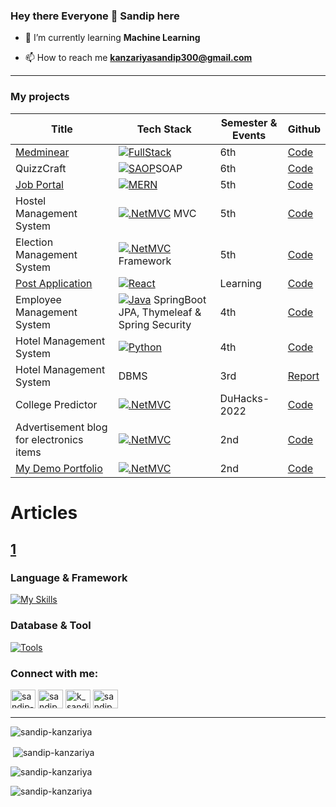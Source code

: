 ### Hey there Everyone 👋 **Sandip** here

- 🌱 I’m currently learning **Machine Learning**

- 📫 How to reach me **kanzariyasandip300@gmail.com**

---
### My projects 
|Title|Tech Stack|Semester & Events|Github|
|---|---|---|---|
|[Medminear](https://web-scraping-omega.vercel.app/)|[![FullStack](https://skillicons.dev/icons?i=postgresql,flask,python,react,vercel,js,tailwind,bootstrap,html,css)](https://skillicons.dev)|6th|[Code](https://github.com/DigitalGit2003/WebScraping_Frontend)|
|QuizzCraft|[![SAOP](https://skillicons.dev/icons?i=bootstrap,html,css,cs,dotnet)](https://skillicons.dev)SOAP|6th|[Code](https://github.com/Rushi0508/QuizzCraft)|
|[Job Portal](https://job-portal-mern-nu.vercel.app/)|[![MERN](https://skillicons.dev/icons?i=mongodb,express,react,nodejs,vercel,js,tailwind,bootstrap,html,css)](https://skillicons.dev)|5th|[Code](https://github.com/Sandip-Kanzariya/Job-Portal-Mern)|
|Hostel Management System|[![.NetMVC](https://skillicons.dev/icons?i=html,css,bootstrap,cs,dotnet)](https://skillicons.dev) MVC|5th|[Code](https://github.com/DigitalGit2003/HostelManagementSystem)|
|Election Management System|[![.NetMVC](https://skillicons.dev/icons?i=html,css,bootstrap,cs,dotnet)](https://skillicons.dev) Framework|5th|[Code](https://github.com/DigitalGit2003/DotNetFrameworkProject)|
|[Post Application](https://react-project-aeaa2.web.app/)|[![React](https://skillicons.dev/icons?i=react,firebase)](https://skillicons.dev)|Learning|[Code](https://github.com/Sandip-Kanzariya/React/tree/firebaseproject)|
|Employee Management System |[![Java](https://skillicons.dev/icons?i=java)](https://skillicons.dev) SpringBoot JPA, Thymeleaf & Spring Security|4th| [Code](https://github.com/Sandip-Kanzariya/Employee-Management-System)|
|Hotel Management System|[![Python](https://skillicons.dev/icons?i=html,css,bootstrap,py,django,mysql)](https://skillicons.dev)|4th|[Code](https://github.com/Sandip-Kanzariya/Hotel-Management-System-Django-Project)|
|Hotel Management System|DBMS|3rd|[Report](https://github.com/Sandip-Kanzariya/Hotel-Management-System-DBMS-Project)|
|College Predictor|[![.NetMVC](https://skillicons.dev/icons?i=php,mysql,html,css,bootstrap)](https://skillicons.dev)|DuHacks-2022|[Code](https://github.com/Sandip-Kanzariya/CollegeSupport)|
|Advertisement blog for electronics items|[![.NetMVC](https://skillicons.dev/icons?i=php,mysql,html,css,bootstrap)](https://skillicons.dev)|2nd|[Code](https://github.com/Sandip-Kanzariya/TechnoAdd_CE055)|
|[My Demo Portfolio](https://sandip-kanzariya.github.io/Demo-Portfolio/)|[![.NetMVC](https://skillicons.dev/icons?i=html,css)](https://skillicons.dev)|2nd|[Code](https://github.com/Sandip-Kanzariya/Demo-Portfolio)|


# Articles 
[1](https://sspark.hashnode.dev/binary-to-decimal-decimal-to-binary-in-c-python-using-some-inbuild-functions)
---
<h3 align="left">Language & Framework</h3>

[![My Skills](https://skillicons.dev/icons?i=html,css,js,bootstrap,tailwind,express,react,nodejs,ts,angular,c,cpp,java,spring,cs,dotnet,py,django,php)](https://skillicons.dev)


<h3 align="left">Database & Tool</h3>

[![Tools](https://skillicons.dev/icons?i=mongodb,mysql,postgresql,sqlite,vscode,visualstudio,androidstudio,eclipse,git,github,postman,vercel)](https://skillicons.dev)


<h3 align="left">Connect with me:</h3>
<p align="left">
<a href="https://linkedin.com/in/sandip-kanzariya-8416b523a" target="blank"><img align="center" src="https://raw.githubusercontent.com/rahuldkjain/github-profile-readme-generator/master/src/images/icons/Social/linked-in-alt.svg" alt="sandip-kanzariya-8416b523a" height="30" width="40" /></a>
<a href="https://www.codechef.com/users/sandip_k_a" target="blank"><img align="center" src="https://cdn.jsdelivr.net/npm/simple-icons@3.1.0/icons/codechef.svg" alt="sandip_k_a" height="30" width="40" /></a>
<a href="https://www.leetcode.com/k_sandip_a" target="blank"><img align="center" src="https://raw.githubusercontent.com/rahuldkjain/github-profile-readme-generator/master/src/images/icons/Social/leet-code.svg" alt="k_sandip_a" height="30" width="40" /></a>
<a href="https://auth.geeksforgeeks.org/user/sandip_kanzariya" target="blank"><img align="center" src="https://raw.githubusercontent.com/rahuldkjain/github-profile-readme-generator/master/src/images/icons/Social/geeks-for-geeks.svg" alt="sandip_kanzariya" height="30" width="40" /></a>
</p>


---
<p align="left"> <img src="https://komarev.com/ghpvc/?username=sandip-kanzariya&label=Profile%20views&color=0e75b6&style=flat" alt="sandip-kanzariya" /> </p>

<p>&nbsp;<img align="center" src="https://github-readme-stats.vercel.app/api?username=sandip-kanzariya&show_icons=true&locale=en" alt="sandip-kanzariya" /></p>

<p><img align="center" src="https://github-readme-streak-stats.herokuapp.com/?user=sandip-kanzariya&" alt="sandip-kanzariya" /></p>

<p><img align="left" src="https://github-readme-stats.vercel.app/api/top-langs?username=sandip-kanzariya&show_icons=true&locale=en&layout=compact" alt="sandip-kanzariya" /></p>

